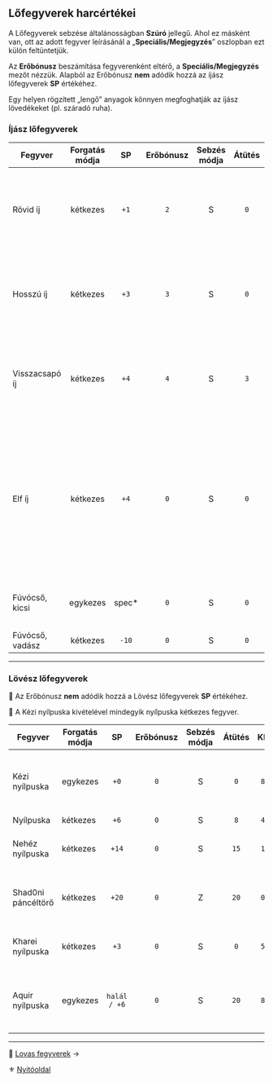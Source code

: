 ## Lőfegyverek harcértékei

A Lőfegyverek sebzése általánosságban **Szúró** jellegű. Ahol ez másként van, ott az adott fegyver leírásánál a „**Speciális/Megjegyzés**” oszlopban ezt külön feltüntetjük.

Az **Erőbónusz** beszámítása fegyverenként eltérő, a **Speciális/Megjegyzés** mezőt nézzük. Alapból az Erőbónusz **nem** adódik hozzá az íjász lőfegyverek **SP** értékéhez.

Egy helyen rögzített „lengő” anyagok könnyen megfoghatják az íjász lövedékeket (pl. száradó ruha).

### Íjász lőfegyverek

<!-- tag: md_table_tavfegyver_start -->

| Fegyver         | Forgatás módja |   SP   | Erőbónusz | Sebzés módja | Átütés |  KÉ  |  CÉ   | Osztó | Hatótáv | Sebesség | Kategória | Speciális / Megjegyzés                                                                                                                          |
| --------------- |:--------------:|:------:|:---------:|:------------:|:------:|:----:|:-----:|:-----:| -------:|:--------:| --------- | ----------------------------------------------------------------------------------------------------------------------------------------------- |
| Rövid íj        |    kétkezes    |  `+1`  |    `2`    |      S       |  `0`   | `10` | `+10` |  `3`  |   `60m` |   `6`    | lőfegyver | Az Erőbónusz csak akkor számít ha az íj erre az Erő értékre lett tervezve!<br />Erőbónusz max: `+2`                                             |
| Hosszú íj       |    kétkezes    |  `+3`  |    `3`    |      S       |  `0`   | `6`  | `+12` |  `3`  |  `120m` |   `8`    | lőfegyver | Az Erőbónusz csak akkor számít ha az íj erre az Erő értékre lett tervezve!<br />Erőbónusz max: `+3`                                             |
| Visszacsapó íj  |    kétkezes    |  `+4`  |    `4`    |      S       |  `3`   | `6`  | `+10` |  `3`  |  `160m` |   `8`    | lőfegyver | Az Erőbónusz csak akkor számít ha az íj erre az Erő értékre lett tervezve!<br />Erőbónusz max: `+4`                                             |
| Elf íj          |    kétkezes    |  `+4`  |    `0`    |      S       |  `0`   | `8`  | `+13` |  `4`  |  `120m` |   `7`    | lőfegyver | Csak a készítője (és egyben birtokosa) kezében érvényes értékek, egyébként hagyományos íjként működik, aminek Osztója: `3`<br />Erőbónusz nincs |
| Fúvócső, kicsi  |    egykezes    | spec\* |    `0`    |      S       |  `0`   | `10` | `+8`  |  `1`  |   `16m` |   `9`    | lőfegyver | `k20` dobásnál: `20`-as dobás: `1 ÉP`, különben `0 ÉP`                                                                                          |
| Fúvócső, vadász |    kétkezes    | `-10`  |    `0`    |      S       |  `0`   | `5`  | `+10` |  `1`  |   `30m` |   `10`   | lőfegyver |                                                                                                                                                 |

<!-- tag: md_table_tavfegyver_end -->

---
### Lövész lőfegyverek

🔆 Az Erőbónusz **nem** adódik hozzá a Lövész lőfegyverek **SP** értékéhez.
 
🔆 A Kézi nyílpuska kivételével mindegyik nyílpuska kétkezes fegyver.

<!-- tag: md_table_tavfegyver_start -->

| Fegyver            | Forgatás módja |      SP      | Erőbónusz | Sebzés módja | Átütés | KÉ  |  CÉ   | Osztó | Hatótáv | Sebesség | Speciális / Megjegyzés                                          |
| ------------------ | -------------- |:------------:|:---------:|:------------:|:------:|:---:|:-----:|:-----:|:-------:|:--------:| --------------------------------------------------------------- |
| Kézi nyílpuska     | egykezes       |     `+0`     |    `0`    |      S       |  `0`   | `8` | `+10` |  `3`  |  `20m`  |   `10`   | A kézi nyílpuska kevésbé pontos fegyver kis mérete miatt.       |
| Nyílpuska          | kétkezes       |     `+6`     |    `0`    |      S       |  `8`   | `4` | `+16` |  `4`  |  `50m`  |   `13`   |                                                                 |
| Nehéz nyílpuska    | kétkezes       |    `+14`     |    `0`    |      S       |  `15`  | `1` | `+16` |  `4`  |  `80m`  |   `16`   | A lemezvért sem nyújt ellene biztonságot.                       |
| Shad0ni páncéltörő | kétkezes       |    `+20`     |    `0`    |      Z       |  `20`  | `0` | `+0`  |  `4`  | `120m`  |    -     | Újratöltés: 1 emberrel: `3` kör, 2 emberrel: `1` kör            |
| Kharei nyílpuska   | kétkezes       |     `+3`     |    `0`    |      S       |  `0`   | `5` | `+14` |  `4`  |  `50m`  |   `6`    | \* Míg ki nem fogy a tár. Újratöltés: `1` kör                   |
| Aquir nyílpuska    | egykezes       | `halál / +6` |    `0`    |      S       |  `20`  | `8` | `+16` |  `4`  |  `50m`  |   `7`    | - Halálos hatása és harcértékei csak aquir kézben érvényesülnek |

<!-- tag: md_table_tavfegyver_end -->

---

🔗 [Lovas fegyverek](068_08_lovas_fegyverek.md) →

⚜️ [Nyitóoldal](start.md#6-harcrendszer-%EF%B8%8F)
